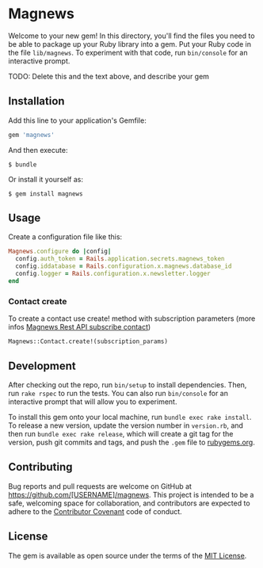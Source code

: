 # Magnews

Welcome to your new gem! In this directory, you'll find the files you need to be able to package up your Ruby library into a gem. Put your Ruby code in the file `lib/magnews`. To experiment with that code, run `bin/console` for an interactive prompt.

TODO: Delete this and the text above, and describe your gem

## Installation

Add this line to your application's Gemfile:

```ruby
gem 'magnews'
```

And then execute:

    $ bundle

Or install it yourself as:

    $ gem install magnews

## Usage

Create a configuration file like this:

```ruby
Magnews.configure do |config|
  config.auth_token = Rails.application.secrets.magnews_token
  config.iddatabase = Rails.configuration.x.magnews.database_id
  config.logger = Rails.configuration.x.newsletter.logger
end
```

### Contact create

To create a contact use create! method with subscription parameters (more infos [Magnews Rest API subscribe contact](http://support.magnews.it/en/ws/restcontacts.html#Subscribe_contact))

```
Magnews::Contact.create!(subscription_params)
```

## Development

After checking out the repo, run `bin/setup` to install dependencies. Then, run `rake rspec` to run the tests. You can also run `bin/console` for an interactive prompt that will allow you to experiment.

To install this gem onto your local machine, run `bundle exec rake install`. To release a new version, update the version number in `version.rb`, and then run `bundle exec rake release`, which will create a git tag for the version, push git commits and tags, and push the `.gem` file to [rubygems.org](https://rubygems.org).

## Contributing

Bug reports and pull requests are welcome on GitHub at https://github.com/[USERNAME]/magnews. This project is intended to be a safe, welcoming space for collaboration, and contributors are expected to adhere to the [Contributor Covenant](contributor-covenant.org) code of conduct.


## License

The gem is available as open source under the terms of the [MIT License](http://opensource.org/licenses/MIT).

